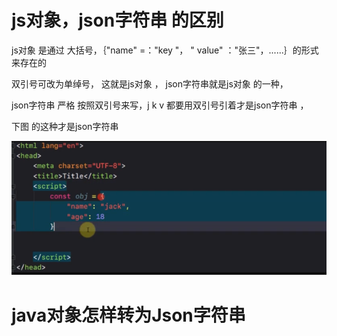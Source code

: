 # js对象，json字符串 的区别 

js对象 是通过 大括号，｛"name" =："key "， "  value" ："张三"，......｝的形式来存在的

双引号可改为单绰号，   这就是js对象 ， json字符串就是js对象 的一种，



json字符串  严格 按照双引号来写，j k  v 都要用双引号引着才是json字符串 ，

下图 的这种才是json字符串

![image-20211226174442705](https://raw.githubusercontent.com/Eat-garlic/picture/master/img/20240204155912.png)





# java对象怎样转为Json字符串

